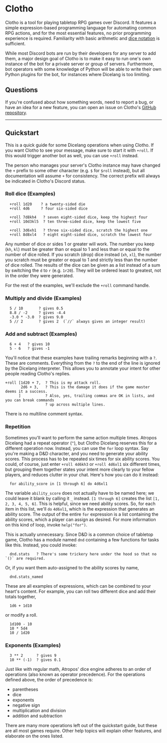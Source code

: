 # Clotho
Clotho is a tool for playing tabletop RPG games over Discord. It features a simple
expression-based programming language for automating common RPG actions, and for the most
essential features, no prior programming experience is required. Familiarity with basic
arithmetic and [dice notation](https://en.wikipedia.org/wiki/Dice_notation) is sufficient.

While most Discord bots are run by their developers for any server to add them, a major
design goal of Clotho is to make it easy to run one's own instance of the bot for a private
server or group of servers. Furthermore, bot operators with some knowledge of Python will be
able to write their own Python plugins for the bot, for instances where Dicelang is too
limiting.

## Questions

If you're confused about how something words, need to report a bug, or have an idea for a new
feature, you can open an issue on Clotho's [GitHub repository](https://github.com/Grumblesaur/Clotho).

----
## Quickstart

This is a quick guide for some Dicelang operations when using Clotho. If you want Clotho to
see your message, make sure to start it with `+roll`. If this would trigger another bot as
well, you can use `+roll` instead.

The person who manages your server's Clotho instance may have changed the `+` prefix to some
other character (e.g. `$` for `$roll` instead), but all documentation will assume `+` for
consistency. The correct prefix will always be indicated in Clotho's Discord status.

### Roll dice (Examples)
```
  +roll 1d20    ? a twenty-sided die
  +roll 4d6     ? four six-sided dice
  
  +roll 7d8kh4   ? seven eight-sided dice, keep the highest four
  +roll 10d3kl5  ? ten three-sided dice, keep the lowest five
  
  +roll 3d6xh1   ? three six-sided dice, scratch the highest one
  +roll 8d8xl4   ? eight eight-sided dice, scratch the lowest four
```
Any number of dice or sides 1 or greater will work. The number you keep (`kh`, `kl`)
must be greater than or equal to 1 and less than or equal to the number of dice rolled.
If you scratch (drop) dice instead (`xh`, `xl`), the number you scratch must be greater
or equal to 1 and strictly less than the number of dice rolled. The results of the dice
can be given as a list instead of a sum by switching the `d` to `r` (e.g. `1r20`). They
will be ordered least to greatest, not in the order they were generated.

For the rest of the examples, we'll exclude the `+roll` command handle.

### Multiply and divide (Examples)
```
  5 / 10       ? gives 0.5
  8.8 / -2     ? gives -4.4
  -3.0 * -3.0  ? gives 9.0
  5 // 2       ? gives 2  (`//` always gives an integer result)
```

### Add and subtract (Examples)
```
  6 + 4   ? gives 10
  5 - 6   ? gives -1
```

You'll notice that these examples have trailing remarks beginning with a `?`. These are
comments. Everything from the `?` to the end of the line is ignored by the Dicelang
interpreter. This allows you to annotate your intent for other people reading Clotho's
replies.

```
+roll [1d20 + 7,  ? This is my attack roll.
       2d6 + 3,   ? This is the damage it does if the game master deems it a success.
      ]           ? Also, yes, trailing commas are OK in lists, and you can break commands
                  ? up across multiple lines.
```

There is no multiline comment syntax.


### Repetition

Sometimes you'll want to perform the same action multiple times. Atropos Dicelang had a
repeat operator (`^`), but Clotho Dicelang reserves this for a different operation now.
Instead, you can use the `for` loop syntax. Say you're making a D&D character, and you need
to generate your ability scores. This process has to be repeated six times for six ability
scores. You could, of course, just enter `+roll 4d6kh3` or `+roll 4d6xl1` six different times,
but grouping them together states your intent more clearly to your fellow players, and reduces
clutter in your chat. Here's how you can do it instead:

```
  for ability_score in [1 through 6] do 4d6xl1
```

The variable `ability_score` does not actually have to be named here; we could leave it
blank  by calling it `_` instead. `[1 through 6]` creates the list `[1, 2, 3, 4, 5, 6]`.
This is helpful, since we need ability scores. So, for each item in this list, we'll
`do` `4d6xl1`, which is the expression that generates an ability score. The output of the
entire `for` expression is a list containing the ability scores, which a player can assign
as desired. For more information on this kind of loop, invoke `help("for")`.

This is actually unnecessary. Since D&D is a common choice of tabletop game, Clotho has a
module named `dnd` containing a few functions for tasks like this. Instead, you could invoke:

```
  dnd.stats   ? There's some trickery here under the hood so that no `()` are required.
```

Or, if you want them auto-assigned to the ability scores by name,

```
  dnd.stats_named
```

These are all examples of expressions, which can be combined to your heart's content. For
example, you can roll two different dice and add their totals together,

```
  1d6 + 1d10
```

or modify a roll.

```
  1d100 - 10
  10 * 5d4
  10 / 1d20
```

### Exponents (Examples)
```
  3 ** 2      ? gives 9
  10 ** (-1)  ? gives 0.1
```

Just like with regular math, Atropos' dice engine adheres to an order of  operations (also
known as operator precedence). For the operations defined above, the order of precedence
is:
  * parentheses
  * dice
  * exponents
  * negative sign
  * multiplication and division
  * addition and subtraction

There are many more operations left out of the quickstart guide, but these are all most
games require. Other help topics will explain other features, and elaborate on the ones
listed.